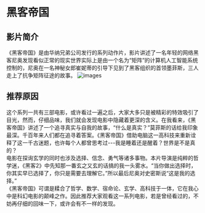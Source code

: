 # 黑客帝国

## 影片简介
   《黑客帝国》是由华纳兄弟公司发行的系列动作片，影片讲述了一名年轻的网络黑客尼奥发现看似正常的现实世界实际上是由一个名为“矩阵”的计算机人工智能系统控制的，尼奥在一名神秘女郎崔妮蒂的引导下见到了黑客组织的首领墨菲斯，三人走上了抗争矩阵征途的故事。
   ![images](https://pic.baike.soso.com/ugc/baikepic2/0/20160815102433-264343543.jpg/800)
   
## 推荐原因  
   这个系列一共有三部电影，或许看过一遍之后，大家大多只是被精彩的特效吸引了目光，然而，仔细品味，我们就会发现电影中隐藏着更深的含义。在我看来，《黑客帝国》讲述了一个追寻真实与自我的故事，“什么是真实？”莫菲斯的话给我印象最深。千百年来人们都在追寻着答案。《黑客帝国》借助电脑这一高科技来重新诠释了这一千古迷题，也许每个人都曾思考过---我是睡着还是醒着？世界是不是真的？  
   电影在探询玄学的同时也涉及选择、信念、勇气等诸多事物。本片导演是纯粹的哲学迷，《黑客2》中先知那一番玄之又玄的话搞的我一头雾水。“当你做出选择时，你其实早已选择了，你只是需要去理解它。”所以最后尼奥对史密斯说“这是我的选择。”  
   《黑客帝国》可谓是糅合了哲学、数学、宿命论、玄学、高科技于一体，它在我心中是科幻电影的颠峰之作。因此推荐大家观看这一系列电影，若是曾经看过的，不妨再仔细的回味一下，或许会有不一样的发现。 
